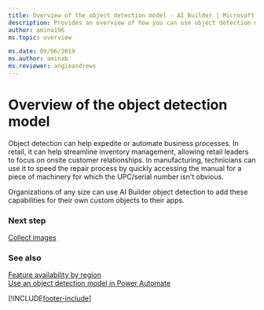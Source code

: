 ```yaml
---
title: Overview of the object detection model - AI Builder | Microsoft Docs
description: Provides an overview of how you can use object detection models in AI Builder to add intelligence to your apps
author: amina196
ms.topic: overview

ms.date: 09/06/2019
ms.author: aminab
ms.reviewer: angieandrews
---
```


# Overview of the object detection model

Object detection can help expedite or automate business processes. In retail, it can help streamline inventory management, allowing retail leaders to focus on onsite customer relationships. In manufacturing, technicians can use it to speed the repair process by quickly accessing the manual for a piece of machinery for which the UPC/serial number isn't obvious.

Organizations of any size can use AI Builder object detection to add these capabilities for their own custom objects to their apps.

### Next step

[Collect images](collect-images.md)

### See also

[Feature availability by region](availability-region.md)  
[Use an object detection model in Power Automate](object-detection-model-in-flow.md)


[!INCLUDE[footer-include](includes/footer-banner.md)]